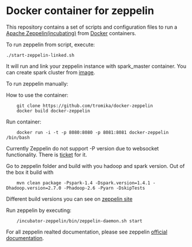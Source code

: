 Docker container for zeppelin
=================================

This repository contains a set of scripts and configuration files to run a [Apache Zeppelin(incubating)](https://zeppelin.incubator.apache.org/) from [Docker](https://www.docker.io/) containers.

To run zeppelin from script, execute:
```
./start-zeppelin-linked.sh
```

It will run and link your zeppelin instance with spark_master container. You can create spark cluster from [image](https://registry.hub.docker.com/u/epahomov/docker-spark/).

To run zeppelin manually:

How to use the container:
```
	git clone https://github.com/tromika/docker-zeppelin
	docker build docker-zeppelin
```

Run container:
```
	docker run -i -t -p 8080:8080 -p 8081:8081 docker-zeppelin /bin/bash
```

Currently Zeppelin do not support -P version due to websocket functionality. There is [ticket](https://issues.apache.org/jira/browse/ZEPPELIN-10) for it.

Go to zeppelin folder and build with you hadoop and spark version.
Out of the box it build with
```
	mvn clean package -Pspark-1.4 -Dspark.version=1.4.1 -Dhadoop.version=2.7.0 -Phadoop-2.6 -Pyarn -DskipTests
```

Different build versions you can see on [zeppelin site](https://zeppelin.incubator.apache.org/docs/install/install.html)

Run zeppelin by executing:
```
	/incubator-zeppelin/bin/zeppelin-daemon.sh start
```
For all zeppelin realted documentation, please see zeppelin [official documentation](https://zeppelin.incubator.apache.org/docs/index.html).
